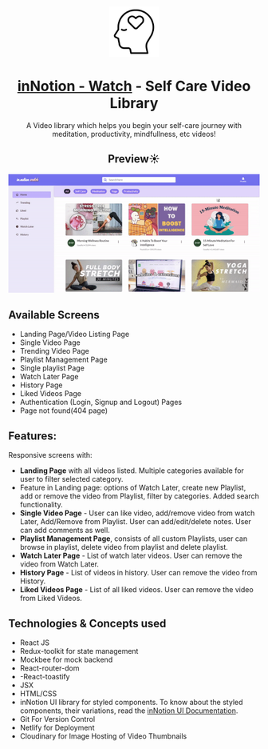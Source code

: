 <div align="center">
  <img src="src/toolkit/assets/self-love.png" height="100" width="100" alt="logo"/>
  <h1><a href="https://innotion-watch.netlify.app/">inNotion - Watch</a> - Self Care Video Library</h1>
    <p>A Video library which helps you begin your self-care journey with meditation, productivity, mindfullness, etc videos!</p>
 </div>

<div align="center">
  <h2>Preview☀️</h2>
  <img src="src/toolkit/assets/preview.gif" alt="logo"/>
 </div>


## Available Screens
- Landing Page/Video Listing Page
- Single Video Page
- Trending Video Page
- Playlist Management Page
- Single playlist Page
- Watch Later Page
- History Page
- Liked Videos Page
- Authentication (Login, Signup and Logout) Pages
- Page not found(404 page)

## Features:
Responsive screens with:
- **Landing Page** with all videos listed. Multiple categories available for user to filter selected category.
- Feature in Landing page: options of Watch Later, create new Playlist, add or remove the video from Playlist, filter by categories. Added search functionality.
- **Single Video Page** - User can like video, add/remove video from watch Later, Add/Remove from Playlist. User can add/edit/delete notes. User can add comments as well.
- **Playlist Management Page**, consists of all custom Playlists, user can browse in playlist, delete video from playlist and delete playlist.
- **Watch Later Page** - List of watch later videos. User can remove the video from Watch Later.
- **History Page** - List of videos in history. User can remove the video from History.
- **Liked Videos Page** - List of all liked videos. User can remove the video from Liked Videos.

## Technologies & Concepts used

- React JS
- Redux-toolkit for state management
- Mockbee for mock backend
- React-router-dom
- -React-toastify
- JSX
- HTML/CSS
- inNotion UI library for styled components.
To know about the styled components, their variations, read the [inNotion UI Documentation](https://innotion-ui.netlify.app/).
- Git For Version Control
- Netlify for Deployment
- Cloudinary for Image Hosting of Video Thumbnails







